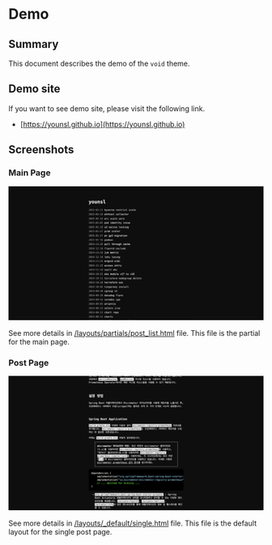 # Demo

## Summary

This document describes the demo of the `void` theme.

## Demo site

If you want to see demo site, please visit the following link.

- [https://younsl.github.io](https://younsl.github.io)

## Screenshots

### Main Page

![Main Page](./assets/1.png)

See more details in [/layouts/partials/post_list.html](https://github.com/younsl/blog/blob/main/themes/void/layouts/partials/post_list.html) file. This file is the partial for the main page.

### Post Page

![Content Page](./assets/2.png)

See more details in [/layouts/_default/single.html](https://github.com/younsl/blog/blob/main/themes/void/layouts/_default/single.html) file. This file is the default layout for the single post page.